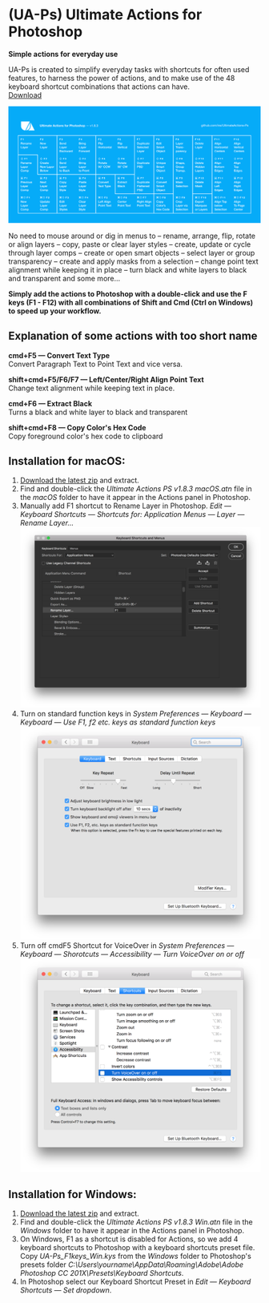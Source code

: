 # (UA-Ps) Ultimate Actions for Photoshop
**Simple actions for everyday use**

UA-Ps is created to simplify everyday tasks with shortcuts for often used features, to harness the power of actions, and to make use of the 48 keyboard shortcut combinations that actions can have.  
[Download](https://github.com/ins/UltimateActions-Ps/archive/master.zip)

![Ultimate Actions for Photoshop Cheat Sheet](https://raw.githubusercontent.com/ins/UltimateActions-Ps/master/UA-Ps_Cheat_Sheet_1.8.3.png)

No need to mouse around or dig in menus to
– rename, arrange, flip, rotate or align layers
– copy, paste or clear layer styles
– create, update or cycle through layer comps
– create or open smart objects
– select layer or group transparency
– create and apply masks from a selection
– change point text alignment while keeping it in place
– turn black and white layers to black and transparent
and some more...

**Simply add the actions to Photoshop with a double-click and use the F keys (F1 - F12) with all combinations of Shift and Cmd (Ctrl on Windows) to speed up your workflow.**

## Explanation of some actions with too short name 
**cmd+F5 — Convert Text Type**  
Convert Paragraph Text to Point Text and vice versa.

**shift+cmd+F5/F6/F7 — Left/Center/Right Align Point Text**  
Change text alignment while keeping text in place.

**cmd+F6 — Extract Black**  
Turns a black and white layer to black and transparent

**shift+cmd+F8 — Copy Color's Hex Code**  
Copy foreground color's hex code to clipboard

## Installation for macOS:
1. [Download the latest zip](https://github.com/ins/UltimateActions-Ps/archive/master.zip) and extract.
2. Find and double-click the *Ultimate Actions PS v1.8.3 macOS.atn* file in the *macOS* folder to have it appear in the Actions panel in Photoshop.
3. Manually add F1 shortcut to Rename Layer in Photoshop. *Edit — Keyboard Shortcuts — Shortcuts for: Application Menus — Layer — Rename Layer...*
![Rename Layer F1](https://raw.githubusercontent.com/ins/UltimateActions-Ps/master/macOS/Rename_Layer_Shortcut.png)
4. Turn on standard function keys in *System Preferences — Keyboard — Keyboard — Use F1, f2 etc. keys as standard function keys*
![Standard function keys](https://raw.githubusercontent.com/ins/UltimateActions-Ps/master/macOS/Use_F_keys_as_standard_function_keys.png)
5. Turn off cmdF5 Shortcut for VoiceOver in *System Preferences — Keyboard — Shorotcuts — Accessibility — Turn VoiceOver on or off*
![Turn off VoiceOver](https://raw.githubusercontent.com/ins/UltimateActions-Ps/master/macOS/Turn_off_VoiceOver_shortcut.png)

## Installation for Windows:
1. [Download the latest zip](https://github.com/ins/UltimateActions-Ps/archive/master.zip) and extract.
2. Find and double-click the *Ultimate Actions PS v1.8.3 Win.atn* file in the *Windows* folder to have it appear in the Actions panel in Photoshop.
3. On Windows, F1 as a shortcut is disabled for Actions, so we add 4 keyboard shortcuts to Photoshop with a keyboard shortcuts preset file. Copy *UA-Ps_F1keys_Win.kys* from the *Windows* folder to Photoshop's presets folder *C:\Users\yourname\AppData\Roaming\Adobe\Adobe Photoshop CC 201X\Presets\Keyboard Shortcuts*.
4. In Photoshop select our Keyboard Shortcut Preset in *Edit — Keyboard Shortcuts — Set dropdown*.
